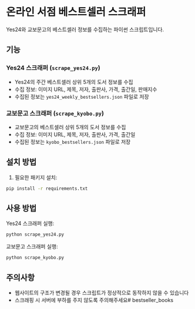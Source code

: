 # 온라인 서점 베스트셀러 스크래퍼

Yes24와 교보문고의 베스트셀러 정보를 수집하는 파이썬 스크립트입니다.

## 기능

### Yes24 스크래퍼 (`scrape_yes24.py`)
- Yes24의 주간 베스트셀러 상위 5개의 도서 정보를 수집
- 수집 정보: 이미지 URL, 제목, 저자, 출판사, 가격, 출간일, 판매지수
- 수집된 정보는 `yes24_weekly_bestsellers.json` 파일로 저장

### 교보문고 스크래퍼 (`scrape_kyobo.py`)
- 교보문고의 베스트셀러 상위 5개의 도서 정보를 수집
- 수집 정보: 이미지 URL, 제목, 저자, 출판사, 가격, 출간일
- 수집된 정보는 `kyobo_bestsellers.json` 파일로 저장

## 설치 방법

1. 필요한 패키지 설치:
```bash
pip install -r requirements.txt
```

## 사용 방법

Yes24 스크래퍼 실행:
```bash
python scrape_yes24.py
```

교보문고 스크래퍼 실행:
```bash
python scrape_kyobo.py
```

## 주의사항

- 웹사이트의 구조가 변경될 경우 스크립트가 정상적으로 동작하지 않을 수 있습니다
- 스크래핑 시 서버에 부하를 주지 않도록 주의해주세요# bestseller_books
